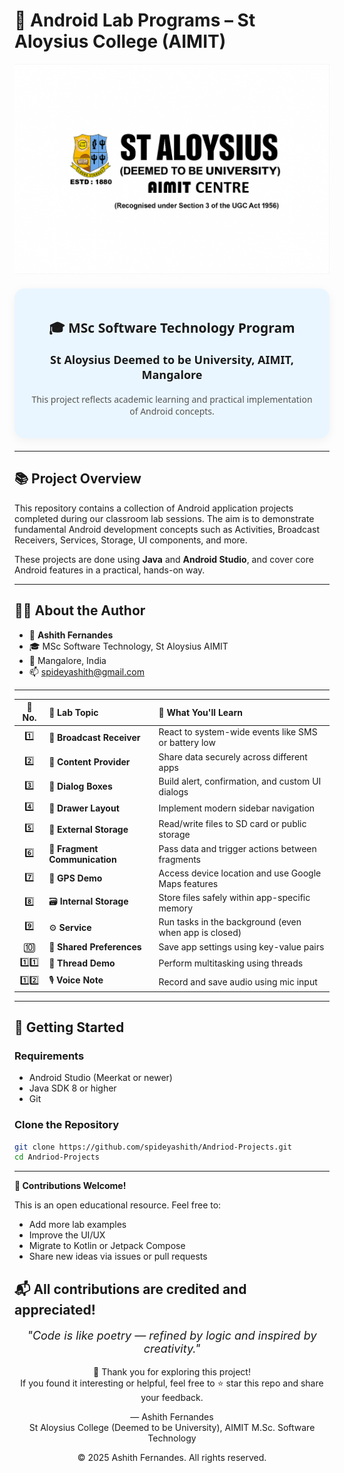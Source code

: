 
# 📱 Android Lab Programs – St Aloysius College (AIMIT)
<p align="center">
  <img src="https://raw.githubusercontent.com/spideyashith/Nodecomplete-recordprogram/main/ChatGPT%20Image%20Jun%2023%2C%202025%2C%2012_24_08%20AM.png" alt="AIMIT Banner" width="600"/>
</p>

<div align="center" style="font-family: 'Segoe UI', sans-serif; background-color: #eaf6ff; padding: 20px; margin: 20px auto; border-radius: 16px; max-width: 800px; box-shadow: 0 4px 16px rgba(0,0,0,0.05);">
  <h2>🎓 MSc Software Technology Program</h2>
  <p style="font-size: 18px;"><strong>St Aloysius Deemed to be University, AIMIT, Mangalore</strong></p>
  <p style="color: #555; font-size: 14px;">This project reflects academic learning and practical implementation of Android concepts.</p>
</div>

---
## 📚 Project Overview

This repository contains a collection of Android application projects completed during our classroom lab sessions. The aim is to demonstrate fundamental Android development concepts such as Activities, Broadcast Receivers, Services, Storage, UI components, and more.

These projects are done using **Java** and **Android Studio**, and cover core Android features in a practical, hands-on way.

---

## 🧑‍🎓 About the Author

- 👤 **Ashith Fernandes**
- 🎓 MSc Software Technology, St Aloysius AIMIT
- 📍 Mangalore, India
- 📫 [spideyashith@gmail.com](mailto:spideyashith@gmail.com)

---

| 🔢 No. | 🧪 Lab Topic                  | 📝 What You'll Learn                                  |
| :----: | :---------------------------- | :---------------------------------------------------- |
|   1️⃣  | 📡 **Broadcast Receiver**     | React to system-wide events like SMS or battery low   |
|   2️⃣  | 🔗 **Content Provider**       | Share data securely across different apps             |
|   3️⃣  | 💬 **Dialog Boxes**           | Build alert, confirmation, and custom UI dialogs      |
|   4️⃣  | 🧭 **Drawer Layout**          | Implement modern sidebar navigation                   |
|   5️⃣  | 💾 **External Storage**       | Read/write files to SD card or public storage         |
|   6️⃣  | 🧩 **Fragment Communication** | Pass data and trigger actions between fragments       |
|   7️⃣  | 📍 **GPS Demo**               | Access device location and use Google Maps features   |
|   8️⃣  | 🗃️ **Internal Storage**      | Store files safely within app-specific memory         |
|   9️⃣  | ⚙️ **Service**                | Run tasks in the background (even when app is closed) |
|   🔟   | 🔐 **Shared Preferences**     | Save app settings using key-value pairs               |
| 1️⃣1️⃣ | 🧵 **Thread Demo**            | Perform multitasking using threads                    |
| 1️⃣2️⃣ | 🎙️ **Voice Note**            | Record and save audio using mic input                 |

---

## 🚀 Getting Started

### Requirements

- Android Studio (Meerkat or newer)
- Java SDK 8 or higher
- Git

### Clone the Repository

```bash
git clone https://github.com/spideyashith/Andriod-Projects.git
cd Andriod-Projects

```
---
**🤝 Contributions Welcome!**

This is an open educational resource.
Feel free to:
- Add more lab examples
- Improve the UI/UX
- Migrate to Kotlin or Jetpack Compose
- Share new ideas via issues or pull requests
  
**📬 All contributions are credited and appreciated!**
-------
<p align="center" style="font-style: italic; font-size: 18px;">
  "Code is like poetry — refined by logic and inspired by creativity."
</p>

<p align="center">
  🚀 Thank you for exploring this project!  
  <br>
  If you found it interesting or helpful, feel free to ⭐ star this repo and share your feedback.
</p>

<p align="center">
  — Ashith Fernandes  
  <br>
  St Aloysius College (Deemed to be University), AIMIT  
  M.Sc. Software Technology
</p>

<p align="center">
  © 2025 Ashith Fernandes. All rights reserved.
</p>


